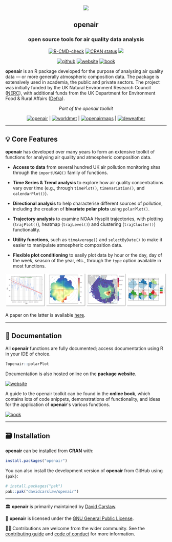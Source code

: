 
<div align="center">

<img src="man/figures/logo.png" height="200"/>

## **openair**
### open source tools for air quality data analysis

<!-- badges: start -->

[![R-CMD-check](https://github.com/davidcarslaw/openair/workflows/R-CMD-check/badge.svg)](https://github.com/davidcarslaw/openair/actions)
[![CRAN
status](https://www.r-pkg.org/badges/version/openair)](https://CRAN.R-project.org/package=openair)
![](http://cranlogs.r-pkg.org/badges/grand-total/openair)

[![github](https://img.shields.io/badge/CODE-github-black?logo=github)](https://github.com/davidcarslaw/openair)
[![website](https://img.shields.io/badge/DOCS-website-black)](https://davidcarslaw.github.io/openair)
[![book](https://img.shields.io/badge/DOCS-book-black)](https://bookdown.org/david_carslaw/openair/)
<!-- badges: end -->

</div>

**openair** is an R package developed for the purpose of analysing air quality data — or more generally atmospheric composition data. The package is extensively used in academia, the public and private sectors. The project was initially funded by the UK Natural Environment Research Council ([NERC](https://www.ukri.org/councils/nerc/)), with additional funds from the UK Department for Environment Food & Rural Affairs ([Defra](https://www.gov.uk/government/organisations/department-for-environment-food-rural-affairs)).

<div align="center">

*Part of the openair toolkit*

[![openair](https://img.shields.io/badge/openair_core-06D6A0?style=flat-square)](https://davidcarslaw.github.io/openair) | 
[![worldmet](https://img.shields.io/badge/worldmet-26547C?style=flat-square)](https://davidcarslaw.github.io/worldmet) | 
[![openairmaps](https://img.shields.io/badge/openairmaps-FFD166?style=flat-square)](https://davidcarslaw.github.io/openairmaps) | 
[![deweather](https://img.shields.io/badge/deweather-EF476F?style=flat-square)](https://davidcarslaw.github.io/deweather)

</div>

<hr>

## 💡 Core Features

**openair** has developed over many years to form an extensive toolkit of functions for analysing air quality and atmospheric composition data.

- **Access to data** from several hundred UK air pollution monitoring sites through the `importUKAQ()` family of functions.

- **Time Series & Trend analysis** to explore how air quality concentrations vary over time (e.g., through `timePlot()`, `timeVariation()`, and `calendarPlot()`).

- **Directional analysis** to help characterise different sources of pollution, including the creation of **bivariate polar plots** using `polarPlot()`.

- **Trajectory analysis** to examine NOAA Hysplit trajectories, with plotting (`trajPlot()`), heatmap (`trajLevel()`) and clustering (`trajCluster()`) functionality.

- **Utility functions**, such as `timeAverage()` and `selectByDate()` to make it easier to manipulate atmospheric composition data.

- **Flexible plot conditioning** to easily plot data by hour or the day, day of the week, season of the year, etc., through the `type` option available in most functions.

<div align="center">
<img src="man/figures/feature-banner.png" width="800">
</div>

A paper on the latter is available [here](https://www.sciencedirect.com/science/article/pii/S1364815214001339).

<hr>

## 📖 Documentation

All **openair** functions are fully documented; access documentation using R in your IDE of choice.

```r
?openair::polarPlot
```

Documentation is also hosted online on the **package website**.

[![website](https://img.shields.io/badge/website-documentation-blue)](https://davidcarslaw.github.io/openair)

A guide to the openair toolkit can be found in the **online book**, which contains lots of code snippets, demonstrations of functionality, and ideas for the application of **openair**'s various functions.

[![book](https://img.shields.io/badge/book-code_demos_and_ideas-blue)](https://bookdown.org/david_carslaw/openair/)

<hr>

## 🗃️ Installation

**openair** can be installed from **CRAN** with:

``` r
install.packages("openair")
```

You can also install the development version of **openair** from GitHub using `{pak}`:

``` r
# install.packages("pak")
pak::pak("davidcarslaw/openair")
```

<hr>

🏛️ **openair** is primarily maintained by [David Carslaw](https://github.com/davidcarslaw).

📃 **openair** is licensed under the [GNU General Public License](LICENSE.md).

🧑‍💻 Contributions are welcome from the wider community. See the [contributing guide](https://davidcarslaw.github.io/openair/CONTRIBUTING.html) and [code of conduct](https://davidcarslaw.github.io/openair/CODE_OF_CONDUCT.html) for more information.